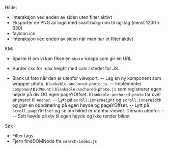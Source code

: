 Hilde:

- Interaksjon ved enden av siden uten filter aktivt
- Eksporter en PNG av logo med svart bakgrunn til og-tag (minst 1200 x 630)
- favicon.ico
- Interaksjon ved enden av siden når man har et filter aktivt

KM:

- Spørre H om vi kan fikse en `share`-knapp som gir en URL
- Vurder css for max height med calc i stedet for JS.

- Blank ut foto når den er utenfor viewport.
-- Lag en ny komponent som wrapper photo, `blankable-anchored-photo.js`.
-- Implementer `componentDidMount` i `blankable-anchored-photo.js` som registrerer egen høyde på div OG egen pageYOffset. `blankable-anchored-photo` tar over ansvaret til `Anchor`.
-- Lytt på `scroll.innerHeight` og `scroll.innerWidth` og gjør en oppdatering på egen høyde og pageYOffset.
-- Lytt på `scroll.pageYOffset` og se om bildet er utenfor viewet. Dersom utenfor:
--- Sett høyde på div til egen høyde og ikke render bildet

Søk
- Filter tags
- Fjern findDOMNode fra `search/index.js`
